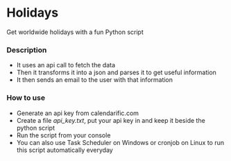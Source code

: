 # Holidays
Get worldwide holidays with a fun Python script

### Description
* It uses an api call to fetch the data
* Then it transforms it into a json and parses it to get useful information
* It then sends an email to the user with that information

### How to use
* Generate an api key from calendarific.com
* Create a file *api_key.txt*, put your api key in and keep it beside the python script
* Run the script from your console
* You can also use Task Scheduler on Windows or cronjob on Linux to run this script automatically everyday
